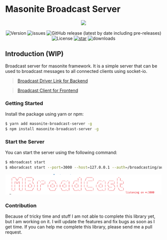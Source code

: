 # Masonite Broadcast Server

<p align="center">
    <img src="https://banners.beyondco.de/Masonite%20Broadcast%20Server.png?theme=light&packageManager=yarn+add&packageName=masonite-broadcast-server&pattern=charlieBrown&style=style_2&description=Broadcast+server+for+masonite+framework.&md=1&showWatermark=1&fontSize=100px&images=adjustments&widths=50&heights=50">
</p>

<p align="center">
  <img alt="Version" src="https://img.shields.io/npm/v/masonite-broadcast-server">
  <img alt="issues" src="https://img.shields.io/github/issues/yubarajshrestha/masonite-broadcast-server">
  <img alt="GitHub release (latest by date including pre-releases)" src="https://img.shields.io/github/v/release/yubarajshrestha/masonite-broadcast-server">
  <img alt="License" src="https://img.shields.io/github/license/yubarajshrestha/masonite-broadcast-server">
  <a href="https://github.com/yubarajshrestha/masonite-permission/stargazers"><img alt="star" src="https://img.shields.io/github/stars/yubarajshrestha/masonite-broadcast-server" /></a>
  <img alt="downloads" src="https://img.shields.io/npm/dm/masonite-broadcast-server" />
</p>

## Introduction (WIP)

Broadcast server for masonite framework. It is a simple server that can be used to broadcast messages to all connected clients using socket-io.

> [Broadcast Driver Link for Backend](https://github.com/yubarajshrestha/masonite-socketio-driver)

> [Broadcast Client for Frontend](https://github.com/yubarajshrestha/masonite-broadcast-client)

### Getting Started

Install the package using yarn or npm:

```sh
$ yarn add masonite-broadcast-server -g
$ npm install masonite-broadcast-server -g
```

### Start the Server

You can start the server using the following command:

```sh
$ mbroadcast start
$ mboradcast start --port=3000 --host=127.0.0.1 --auth=/broadcasting/auth
```

<img src="running.png" />


### Contribution
Because of tricky time and stuff I am not able to complete this library yet, but I am working on it. I will update the features and fix bugs as soon as I get time. If you can help me complete this library, please send me a pull request.
